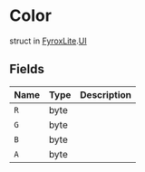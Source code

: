 # Color
struct in [FyroxLite](../../scripting_api.md).[UI](../UI.md)
## Fields
| Name | Type | Description |
|---|---|---|
| `R` | byte |  |
| `G` | byte |  |
| `B` | byte |  |
| `A` | byte |  |

